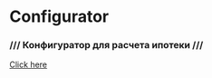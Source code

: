 # Сonfigurator
### /// Конфигуратор для расчета ипотеки ///
[Click here](https://akezhev.github.io/Configurator/)
